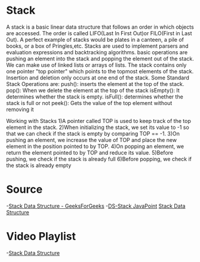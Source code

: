 # Stack

A stack is a basic linear data structure that follows an order in which objects are accessed. The order is called LIFO(Last In First Out)or FILO(First in Last Out).
A perfect example of stacks would be plates in a canteen, a pile of books, or a box of Pringles,etc.
Stacks are used to implement parsers and evaluation expressions and backtracking algorithms. basic operations are pushing an element into the stack and popping the element out of the stack.
We can make use of linked lists or arrays of lists. The stack contains only one pointer
"top pointer" which points to the topmost elements of the stack. Insertion and deletion  only occurs at one end of the stack.
Some Standard Stack Operations are:
push(): inserts the element at the top of the stack.
pop(): When we delete the element at the top of the stack
isEmpty(): It determines whether the stack is empty.
isFull(): determines whether the stack is full or not
peek(): Gets the value of the top element without removing it


Working with Stacks
 1)A pointer called TOP is used to keep track of the top element in the stack.
 2)When initializing the stack, we set its value to -1 so that we can check if the stack is empty by comparing TOP == -1.
 3)On pushing an element, we increase the value of TOP and place the new element in the position pointed to by TOP.
 4)On popping an element, we return the element pointed to by TOP and reduce its value.
 5)Before pushing, we check if the stack is already full
 6)Before popping, we check if the stack is already empty



# Source

-[Stack Data Structure - GeeksForGeeks](https://www.geeksforgeeks.org/stack-data-structure/) 
-[DS-Stack JavaPoint](https://www.javatpoint.com/data-structure-stack)
[Stack Data Structure](https://www.programiz.com/dsa/stack)

# Video Playlist

-[Stack Data Structure](https://youtu.be/F1F2imiOJfk)
